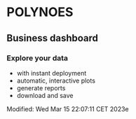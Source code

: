# POLYNOES
## Business dashboard

### Explore your data
* with instant deployment
* automatic, interactive plots
* generate reports
* download and save

Modified: Wed Mar 15 22:07:11 CET 2023e
